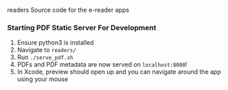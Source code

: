 readers
Source code for the e-reader apps

### Starting PDF Static Server For Development
1. Ensure python3 is installed  
2. Navigate to `readers/`  
3. Run `./serve_pdf.sh`  
4. PDFs and PDF metadata are now served on `localhost:8000`!
5. In Xcode, preview should open up and you can navigate around the app using your mouse
